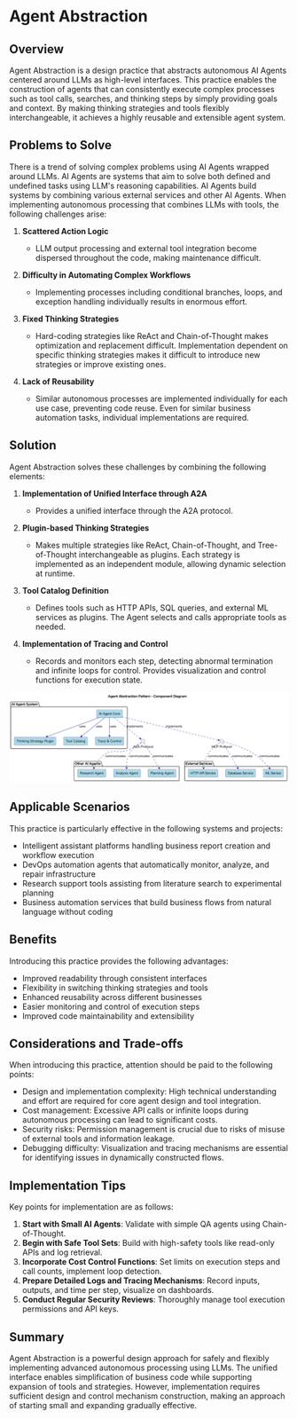 # Agent Abstraction

## Overview

Agent Abstraction is a design practice that abstracts autonomous AI Agents centered around LLMs as high-level interfaces. This practice enables the construction of agents that can consistently execute complex processes such as tool calls, searches, and thinking steps by simply providing goals and context. By making thinking strategies and tools flexibly interchangeable, it achieves a highly reusable and extensible agent system.

## Problems to Solve

There is a trend of solving complex problems using AI Agents wrapped around LLMs. AI Agents are systems that aim to solve both defined and undefined tasks using LLM's reasoning capabilities. AI Agents build systems by combining various external services and other AI Agents. When implementing autonomous processing that combines LLMs with tools, the following challenges arise:

1. **Scattered Action Logic**
   - LLM output processing and external tool integration become dispersed throughout the code, making maintenance difficult.

2. **Difficulty in Automating Complex Workflows**
   - Implementing processes including conditional branches, loops, and exception handling individually results in enormous effort.

3. **Fixed Thinking Strategies**
   - Hard-coding strategies like ReAct and Chain-of-Thought makes optimization and replacement difficult. Implementation dependent on specific thinking strategies makes it difficult to introduce new strategies or improve existing ones.

4. **Lack of Reusability**
   - Similar autonomous processes are implemented individually for each use case, preventing code reuse. Even for similar business automation tasks, individual implementations are required.

## Solution

Agent Abstraction solves these challenges by combining the following elements:

1. **Implementation of Unified Interface through A2A**
   - Provides a unified interface through the A2A protocol.

2. **Plugin-based Thinking Strategies**
   - Makes multiple strategies like ReAct, Chain-of-Thought, and Tree-of-Thought interchangeable as plugins. Each strategy is implemented as an independent module, allowing dynamic selection at runtime.

3. **Tool Catalog Definition**
   - Defines tools such as HTTP APIs, SQL queries, and external ML services as plugins. The Agent selects and calls appropriate tools as needed.

4. **Implementation of Tracing and Control**
   - Records and monitors each step, detecting abnormal termination and infinite loops for control. Provides visualization and control functions for execution state.

![img](uml/images/agent_abstraction_pattern.png)

## Applicable Scenarios

This practice is particularly effective in the following systems and projects:

- Intelligent assistant platforms handling business report creation and workflow execution
- DevOps automation agents that automatically monitor, analyze, and repair infrastructure
- Research support tools assisting from literature search to experimental planning
- Business automation services that build business flows from natural language without coding

## Benefits

Introducing this practice provides the following advantages:

- Improved readability through consistent interfaces
- Flexibility in switching thinking strategies and tools
- Enhanced reusability across different businesses
- Easier monitoring and control of execution steps
- Improved code maintainability and extensibility

## Considerations and Trade-offs

When introducing this practice, attention should be paid to the following points:

- Design and implementation complexity: High technical understanding and effort are required for core agent design and tool integration.
- Cost management: Excessive API calls or infinite loops during autonomous processing can lead to significant costs.
- Security risks: Permission management is crucial due to risks of misuse of external tools and information leakage.
- Debugging difficulty: Visualization and tracing mechanisms are essential for identifying issues in dynamically constructed flows.

## Implementation Tips

Key points for implementation are as follows:

1. **Start with Small AI Agents**: Validate with simple QA agents using Chain-of-Thought.
2. **Begin with Safe Tool Sets**: Build with high-safety tools like read-only APIs and log retrieval.
3. **Incorporate Cost Control Functions**: Set limits on execution steps and call counts, implement loop detection.
4. **Prepare Detailed Logs and Tracing Mechanisms**: Record inputs, outputs, and time per step, visualize on dashboards.
5. **Conduct Regular Security Reviews**: Thoroughly manage tool execution permissions and API keys.

## Summary

Agent Abstraction is a powerful design approach for safely and flexibly implementing advanced autonomous processing using LLMs. The unified interface enables simplification of business code while supporting expansion of tools and strategies. However, implementation requires sufficient design and control mechanism construction, making an approach of starting small and expanding gradually effective.

